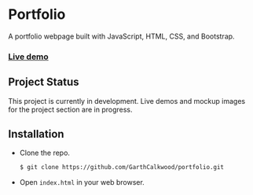 # Portfolio
A portfolio webpage built with JavaScript, HTML, CSS, and Bootstrap.

### [Live demo](https://garthcalkwood.com)

## Project Status
This project is currently in development. Live demos and mockup images for the project section are in progress.

## Installation

* Clone the repo.
  ```bash
  $ git clone https://github.com/GarthCalkwood/portfolio.git
  ```
  
* Open `index.html` in your web browser.